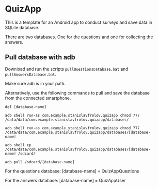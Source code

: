 # QuizApp

This is a template for an Android app to conduct surveys and save data in SQLite database.

There are two databases. One for the questions and one for collecting the answers.

## Pull database with adb

Download and run the scripts `pullQuestionsDatabase.bat` and `pullAnswersDatabase.bat`.

Make sure adb is in your path.

Alternatively, use the following commands to pull and save the database from the connected smartphone.

`del [database-name]`

`adb shell run-as com.example.stanislavfrolov.quizapp chmod 777 /data/data/com.example.stanislavfrolov.quizapp/databases/`

`adb shell run-as com.example.stanislavfrolov.quizapp chmod 777 /data/data/com.example.stanislavfrolov.quizapp/databases/[database-name]`

`adb shell cp /data/data/com.example.stanislavfrolov.quizapp/databases/[database-name] /sdcard/`

`adb pull /sdcard/[database-name]`

For the questions database:
[database-name] = QuizAppQuestions

For the answers database:
[database-name] = QuizAppUser
